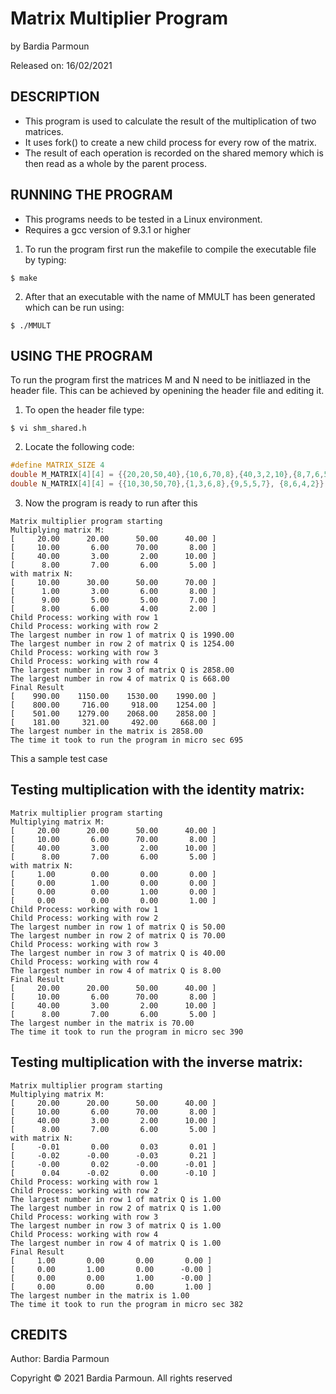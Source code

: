 
# Matrix Multiplier Program

by Bardia Parmoun

Released on: 16/02/2021

## DESCRIPTION
- This program is used to calculate the result of the multiplication of two matrices. 
- It uses fork() to create a new child process for every row of the matrix. 
- The result of each operation is recorded on the shared memory which is then read as a whole by the parent process. 

## RUNNING THE PROGRAM
- This programs needs to be tested in a Linux environment. 
- Requires a gcc version of 9.3.1 or higher
1. To run the program first run the makefile to compile the executable file by typing:
```shell
$ make
```
2. After that an executable with the name of MMULT has been generated which  can be run using:
```shell
$ ./MMULT
```
 
## USING THE PROGRAM
To run the program first the matrices M and N need to be initliazed in the header file. This can be achieved by openining the header file and editing it.

1. To open the header file type:
```shell
$ vi shm_shared.h
```
2. Locate the following code:
```c
#define MATRIX_SIZE 4
double M_MATRIX[4][4] = {{20,20,50,40},{10,6,70,8},{40,3,2,10},{8,7,6,5}};
double N_MATRIX[4][4] = {{10,30,50,70},{1,3,6,8},{9,5,5,7}, {8,6,4,2}};
```
3. Now the program is ready to run after this
```
Matrix multiplier program starting
Multiplying matrix M:
[     20.00      20.00      50.00      40.00 ]
[     10.00       6.00      70.00       8.00 ]
[     40.00       3.00       2.00      10.00 ]
[      8.00       7.00       6.00       5.00 ]
with matrix N:
[     10.00      30.00      50.00      70.00 ]
[      1.00       3.00       6.00       8.00 ]
[      9.00       5.00       5.00       7.00 ]
[      8.00       6.00       4.00       2.00 ]
Child Process: working with row 1
Child Process: working with row 2
The largest number in row 1 of matrix Q is 1990.00
The largest number in row 2 of matrix Q is 1254.00
Child Process: working with row 3
Child Process: working with row 4
The largest number in row 3 of matrix Q is 2858.00
The largest number in row 4 of matrix Q is 668.00
Final Result
[    990.00    1150.00    1530.00    1990.00 ]
[    800.00     716.00     918.00    1254.00 ]
[    501.00    1279.00    2068.00    2858.00 ]
[    181.00     321.00     492.00     668.00 ]
The largest number in the matrix is 2858.00
The time it took to run the program in micro sec 695
```
This a sample test case

## Testing multiplication with the identity matrix:
```
Matrix multiplier program starting
Multiplying matrix M:
[     20.00      20.00      50.00      40.00 ]
[     10.00       6.00      70.00       8.00 ]
[     40.00       3.00       2.00      10.00 ]
[      8.00       7.00       6.00       5.00 ]
with matrix N:
[     1.00        0.00       0.00       0.00 ]
[     0.00        1.00       0.00       0.00 ]
[     0.00        0.00       1.00       0.00 ]
[     0.00        0.00       0.00       1.00 ]
Child Process: working with row 1
Child Process: working with row 2
The largest number in row 1 of matrix Q is 50.00
The largest number in row 2 of matrix Q is 70.00
Child Process: working with row 3
The largest number in row 3 of matrix Q is 40.00
Child Process: working with row 4
The largest number in row 4 of matrix Q is 8.00
Final Result
[     20.00      20.00      50.00      40.00 ]
[     10.00       6.00      70.00       8.00 ]
[     40.00       3.00       2.00      10.00 ]
[      8.00       7.00       6.00       5.00 ]
The largest number in the matrix is 70.00
The time it took to run the program in micro sec 390
```

## Testing multiplication with the inverse matrix:
```
Matrix multiplier program starting
Multiplying matrix M:
[     20.00      20.00      50.00      40.00 ]
[     10.00       6.00      70.00       8.00 ]
[     40.00       3.00       2.00      10.00 ]
[      8.00       7.00       6.00       5.00 ]
with matrix N:
[     -0.01       0.00       0.03       0.01 ]
[     -0.02      -0.00      -0.03       0.21 ]
[     -0.00       0.02      -0.00      -0.01 ]
[      0.04      -0.02       0.00      -0.10 ]
Child Process: working with row 1
Child Process: working with row 2
The largest number in row 1 of matrix Q is 1.00
The largest number in row 2 of matrix Q is 1.00
Child Process: working with row 3
The largest number in row 3 of matrix Q is 1.00
Child Process: working with row 4
The largest number in row 4 of matrix Q is 1.00
Final Result
[     1.00       0.00       0.00       0.00 ]
[     0.00       1.00       0.00      -0.00 ]
[     0.00       0.00       1.00      -0.00 ]
[     0.00       0.00       0.00       1.00 ]
The largest number in the matrix is 1.00
The time it took to run the program in micro sec 382
```
## CREDITS
Author: Bardia Parmoun

Copyright © 2021 Bardia Parmoun. All rights reserved

